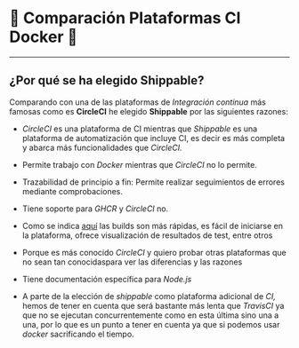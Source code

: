 

# :scroll: Comparación Plataformas CI Docker :scroll:

---

## ¿Por qué se ha elegido Shippable?

Comparando con una de las plataformas de *Integración continua* más famosas como es **CircleCI** he elegido **Shippable** por las siguientes razones:

- *CircleCI* es una plataforma de CI mientras que *Shippable* es una plataforma de automatización que incluye CI, es decir es más completa y abarca más funcionalidades que *CircleCI.*

- Permite trabajo con *Docker* mientras que *CircleCI* no lo permite.

- Trazabilidad de principio a fin: Permite realizar seguimientos de errores mediante comprobaciones.

- Tiene soporte para *GHCR* y *CircleCI* no.

- Como se indica [aquí](https://www.slant.co/versus/625/632/~circleci_vs_shippable) las builds son más rápidas, es fácil de iniciarse en la plataforma, ofrece visualización de resultados de test, entre otros

- Porque es más conocido *CircleCI* y quiero probar otras plataformas que no sean tan conocidaspara ver las diferencias y las razones

- Tiene documentación específica para *Node.js*

- A parte de la elección de *shippable* como plataforma adicional de *CI,* hemos de tener en cuenta que será bastante más lenta que *TravisCI* ya que no se ejecutan concurrentemente como  en esta última sino una a una, por lo que es un punto a tener en cuenta ya que si podemos usar *docker* sacrificando el tiempo.